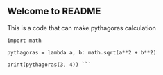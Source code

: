 ## Welcome to README


This is a code that can make pythagoras calculation

``` 
import math

pythagoras = lambda a, b: math.sqrt(a**2 + b**2)

print(pythagoras(3, 4)) ```